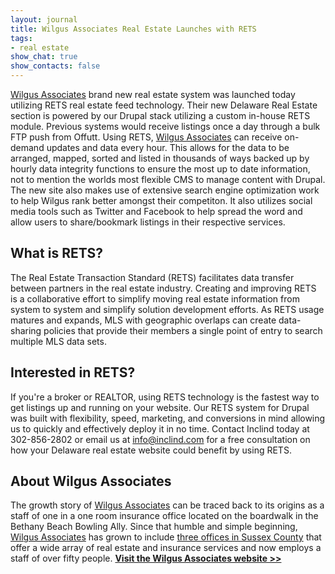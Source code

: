```yaml
---
layout: journal
title: Wilgus Associates Real Estate Launches with RETS
tags: 
- real estate
show_chat: true
show_contacts: false
---
```


<a href="http://www.wilgusassociates.com/" target="_blank" title="Wilgus Associates - Delaware Real Estate">Wilgus Associates</a> brand new real estate system was launched today utilizing RETS real estate feed technology. Their new Delaware Real Estate section is powered by our Drupal stack utilizing a custom in-house RETS module. Previous systems would receive listings once a day through a bulk FTP push from Offutt. Using RETS, <a href="http://www.wilgusassociates.com/" target="_blank" title="Wilgus Associates - Delaware Real Estate">Wilgus Associates</a> can receive on-demand updates and data every hour. This allows for the data to be arranged, mapped, sorted and listed in thousands of ways backed up by hourly data integrity functions to ensure the most up to date information, not to mention the worlds most flexible CMS to manage content with Drupal. The new site also makes use of extensive search engine optimization work to help Wilgus rank better amongst their competiton. It also utilizes social media tools such as Twitter and Facebook to help spread the word and allow users to share/bookmark listings in their respective services. <h2> What is RETS?</h2> The Real Estate Transaction Standard (RETS) facilitates data transfer between partners in the real estate industry. Creating and improving RETS is a collaborative effort to simplify moving real estate information from system to system and simplify solution development efforts. As RETS usage matures and expands, MLS with geographic overlaps can create data-sharing policies that provide their members a single point of entry to search multiple MLS data sets. <h2> Interested in RETS?</h2> If you&#39;re a broker or REALTOR, using RETS technology is the fastest way to get listings up and running on your website. Our RETS system for Drupal was built with flexibility, speed, marketing, and conversions in mind allowing us to quickly and effectively deploy it in no time. Contact Inclind today at 302-856-2802 or email us at info@inclind.com for a free consultation on how your Delaware real estate website could benefit by using RETS. <h2> About Wilgus Associates</h2> The growth story of <a href="http://www.wilgusassociates.com/" target="_blank" title="Wilgus Associates - Delaware Real Estate">Wilgus Associates</a> can be traced back to its origins as a staff of one in a one room insurance office located on the boardwalk in the Bethany Beach Bowling Ally. Since that humble and simple beginning, <a href="http://www.wilgusassociates.com/" target="_blank" title="Wilgus Associates - Delaware Real Estate">Wilgus Associates</a> has grown to include <a href="http://www.wilgusassociates.com/wilgus_associates/locations.htm" target="_blank" title="Wilgus Associates - Delaware Real Estate">three offices in Sussex County</a> that offer a wide array of real estate and insurance services and now employs a staff of over fifty people. <strong><a href="http://www.wilgusassociates.com/" target="_blank" title="Wilgus Associates - Delaware Real Estate">Visit the Wilgus Associates website &gt;&gt;</a></strong>
